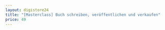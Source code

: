 ```yaml
---
layout: digistore24
title: "[Masterclass] Buch schreiben, veröffentlichen und verkaufen"
price: 49
---
```


